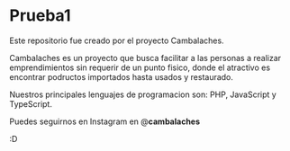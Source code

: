 # Prueba1
Este repositorio fue creado por el proyecto Cambalaches.

Cambalaches es un proyecto que busca facilitar a las personas a realizar emprendimientos sin requerir de un punto fisico, 
donde el atractivo es encontrar podructos importados hasta usados y restaurado. 

Nuestros principales lenguajes de programacion son: PHP, JavaScript y TypeScript.

Puedes seguirnos en Instagram en @__cambalaches__

:D
